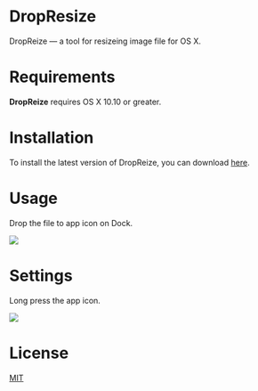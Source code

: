 DropResize
==========

DropReize — a tool for resizeing image file for OS X.

Requirements
===
**DropReize** requires OS X 10.10 or greater.

Installation
===
To install the latest version of DropReize, you can download [here](https://github.com/m-nakada/DropResize/releases).

Usage
===
Drop the file to app icon on Dock.

![](https://cloud.githubusercontent.com/assets/4963478/5426225/a96f968c-8387-11e4-9419-731c27cd3cd0.png)

Settings
===
Long press the app icon.

![](https://cloud.githubusercontent.com/assets/4963478/5426223/9ed663a4-8387-11e4-8d99-8451862f57f8.png)

License
===
[MIT](https://github.com/m-nakada/DropResize/blob/master/LICENSE)
